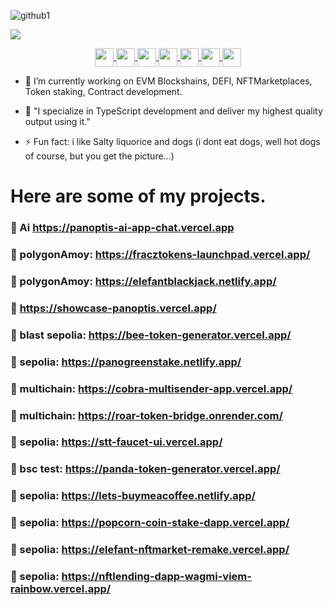 
![github1](https://user-images.githubusercontent.com/87525579/186960102-a51c989e-55cf-4f89-b27c-8ce1ee574cce.png)


![](path/to/image.png)

<div style="display: inline_block" align="center">
  <a href="https://github.com/panoptisDev">
    <img align="center" height="30" widith="30" src="https://docs.soliditylang.org/en/v0.8.11/_static/logo.svg" />
    <img align="center" height="30" widith="30" src="https://img.icons8.com/color/344/bitcoin--v1.png" />
    <img align="center" height="30" widith="30" src="https://cdn.jsdelivr.net/gh/devicons/devicon/icons/react/react-original.svg" />
    <img align="center" height="30" widith="30" src="https://cdn.jsdelivr.net/gh/devicons/devicon/icons/redux/redux-original.svg" />  
    <img align="center" height="30" widith="30" src="https://cdn.jsdelivr.net/gh/devicons/devicon/icons/javascript/javascript-original.svg" />
    <img align="center" height="30" widith="30" src="https://cdn.jsdelivr.net/gh/devicons/devicon/icons/nodejs/nodejs-original.svg" />
    <img align="center" height="30" widith="30" src="https://cdn.jsdelivr.net/gh/devicons/devicon/icons/python/python-plain.svg" />
  </a>
</div>



* 🔭 I’m currently working on EVM Blockshains, DEFI, NFTMarketplaces, Token staking, Contract development.

* 📃 "I specialize in TypeScript development and deliver my highest quality output using it."

* ⚡ Fun fact: i like Salty liquorice and dogs (i dont eat dogs, well hot dogs of course, but you get the picture...)

# Here are some of my projects.


### 🌱 Ai  https://panoptis-ai-app-chat.vercel.app
### 🌱 polygonAmoy: https://fracztokens-launchpad.vercel.app/
### 🌱 polygonAmoy: https://elefantblackjack.netlify.app/
### 🌱 https://showcase-panoptis.vercel.app/
### 🌱 blast sepolia: https://bee-token-generator.vercel.app/
### 🌱 sepolia: https://panogreenstake.netlify.app/
### 🌱 multichain: https://cobra-multisender-app.vercel.app/
### 🌱 multichain: https://roar-token-bridge.onrender.com/
### 🌱 sepolia: https://stt-faucet-ui.vercel.app/
### 🌱 bsc test: https://panda-token-generator.vercel.app/
### 🌱 sepolia: https://lets-buymeacoffee.netlify.app/
### 🌱 sepolia: https://popcorn-coin-stake-dapp.vercel.app/
### 🌱 sepolia: https://elefant-nftmarket-remake.vercel.app/
### 🌱 sepolia: https://nftlending-dapp-wagmi-viem-rainbow.vercel.app/






